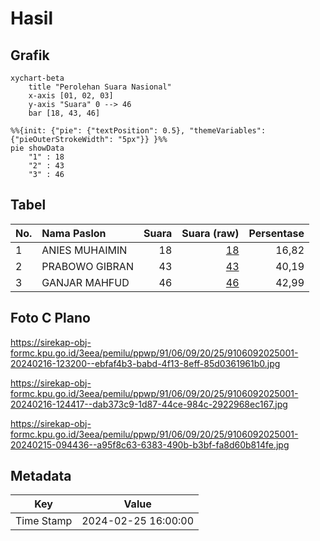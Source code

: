 # Hasil

## Grafik

```mermaid
xychart-beta
    title "Perolehan Suara Nasional"
    x-axis [01, 02, 03]
    y-axis "Suara" 0 --> 46
    bar [18, 43, 46]
```

```mermaid
%%{init: {"pie": {"textPosition": 0.5}, "themeVariables": {"pieOuterStrokeWidth": "5px"}} }%%
pie showData
    "1" : 18
    "2" : 43
    "3" : 46
```

## Tabel

| No. | Nama Paslon    | Suara | Suara (raw) | Persentase |
|:--- |:-------------- | -----:| -----------:| ----------:|
| 1   | ANIES MUHAIMIN | 18    | [18][p-1]   | 16,82      |
| 2   | PRABOWO GIBRAN | 43    | [43][p-2]   | 40,19      |
| 3   | GANJAR MAHFUD  | 46    | [46][p-3]   | 42,99      |


[p-1]: https://github.com/gigit-pemilu/pemilu-2024/blob/main/pilpres/hitung-suara/sub/91-papua/sub/06-biak-numfor/sub/09-warsa/sub/2025-manbeori/sub/001-tps/sub/paslon-1.txt
[p-2]: https://github.com/gigit-pemilu/pemilu-2024/blob/main/pilpres/hitung-suara/sub/91-papua/sub/06-biak-numfor/sub/09-warsa/sub/2025-manbeori/sub/001-tps/sub/paslon-2.txt
[p-3]: https://github.com/gigit-pemilu/pemilu-2024/blob/main/pilpres/hitung-suara/sub/91-papua/sub/06-biak-numfor/sub/09-warsa/sub/2025-manbeori/sub/001-tps/sub/paslon-3.txt

## Foto C Plano

https://sirekap-obj-formc.kpu.go.id/3eea/pemilu/ppwp/91/06/09/20/25/9106092025001-20240216-123200--ebfaf4b3-babd-4f13-8eff-85d0361961b0.jpg

https://sirekap-obj-formc.kpu.go.id/3eea/pemilu/ppwp/91/06/09/20/25/9106092025001-20240216-124417--dab373c9-1d87-44ce-984c-2922968ec167.jpg

https://sirekap-obj-formc.kpu.go.id/3eea/pemilu/ppwp/91/06/09/20/25/9106092025001-20240215-094436--a95f8c63-6383-490b-b3bf-fa8d60b814fe.jpg


## Metadata

| Key        | Value               |
| ---------- | ------------------- |
| Time Stamp | 2024-02-25 16:00:00 |




